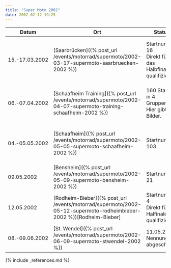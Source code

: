 ```yaml
---
title: "Super Moto 2002"
date: 2002-02-12 19:25
---
```


| Datum          | Ort                                                                                                                              | Status   | Klasse         | Info           |
| -------------- | -------------------------------------------------------------------------------------------------------------------------------- | -------- | -------------- | -------------- |
| 15.-17.03.2002 | [Saarbrücken]({% post_url /events/motorrad/supermoto/2002-03-17-supermoto-saarbruecken-2002 %}) | Startnummer 16<br/>Direkt für das Halbfinale qualifiziert | Amateure (Challenge) | Im Rahmen der [Intermoto 2002]{: target="_blank" rel="noopener noreferrer nofollow"} |
| 06.-07.04.2002 | [Schaafheim Training]({% post_url /events/motorrad/supermoto/2002-04-07-supermoto-training-schaafheim-2002 %}) | 160 Starter in 4 Gruppen.<br/>Hier gibts Bilder. |  -  | [MSC Wartturm]{: target="_blank" rel="noopener noreferrer nofollow"} |
| 04.-05.05.2002 | [Schaafheim]({% post_url /events/motorrad/supermoto/2002-05-05-supermoto-schaafheim-2002 %}) | Startnummer 103 | Open/CUP DM | [MSC Wartturm]{: target="_blank" rel="noopener noreferrer nofollow"} |
| 09.05.2002     | [Bensheim]({% post_url /events/motorrad/supermoto/2002-05-09-supermoto-bensheim-2002 %}) | Startnummer 21 | Amateure (Challenge) |  -  |
| 12.05.2002     | [Rodheim-Bieber]({% post_url /events/motorrad/supermoto/2002-05-12-supermoto-rodheimbieber-2002 %})[Rodheim-Bieber] | Startnummer 4<br/>Direkt fürs Halfinale qualifiziert | Amateure (Challenge) |  -  |
| 08.-09.06.2002 | [St. Wendel]({% post_url /events/motorrad/supermoto/2002-06-09-supermoto-stwendel-2002 %}) | 11.05.2002 Nennung abgeschickt | Amateure (Challenge) |  -  |

{% include _references.md %}

